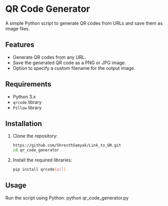 # QR Code Generator

A simple Python script to generate QR codes from URLs and save them as image files.

## Features

- Generate QR codes from any URL.
- Save the generated QR code as a PNG or JPG image.
- Option to specify a custom filename for the output image.

## Requirements

- Python 3.x
- `qrcode` library
- `Pillow` library

## Installation

1. Clone the repository:

   ```bash
   https://github.com/ShresthSamyak/Link_to_QR.git
   cd qr_code_generator
   ```

2. Install the required libraries:

   ```bash
   pip install qrcode[pil]
   ```

## Usage

Run the script using Python: python qr_code_generator.py
